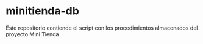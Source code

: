 # minitienda-db
Este repositorio contiende el script con los procedimientos almacenados del proyecto Mini Tienda
